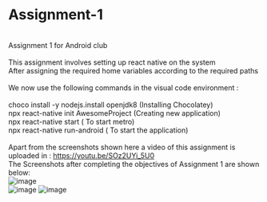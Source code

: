 # Assignment-1
\
Assignment 1 for Android club\
\
This assignment involves setting up react native on the system 
\
After assigning the required home variables according to the required paths\
\
We now use the following commands in the visual code environment :\
\
choco install -y nodejs.install openjdk8 (Installing Chocolatey)\
npx react-native init AwesomeProject (Creating new application)\
npx react-native start ( To start metro)\
npx react-native run-android ( To start the application)\
\
Apart from the screenshots shown here a video of this assignment is uploaded in : https://youtu.be/SOz2UYi_5U0
\
The Screenshots after completing the objectives of Assignment 1 are shown below:
\
![image](https://user-images.githubusercontent.com/84237347/123511961-46743900-d6a2-11eb-88fc-d3dfba388673.png)
\
![image](https://user-images.githubusercontent.com/84237347/123511970-5724af00-d6a2-11eb-99ce-7854f5744d47.png)
![image](https://user-images.githubusercontent.com/84237347/123511986-74f21400-d6a2-11eb-8884-4b6c49eb4a1d.png)


